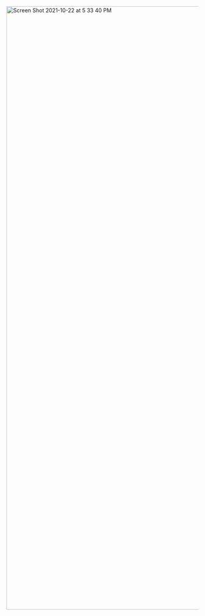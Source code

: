 <img width="1578" alt="Screen Shot 2021-10-22 at 5 33 40 PM" src="https://user-images.githubusercontent.com/58959408/138408834-830aea97-b3f4-4836-be35-19f3f6818325.png">
